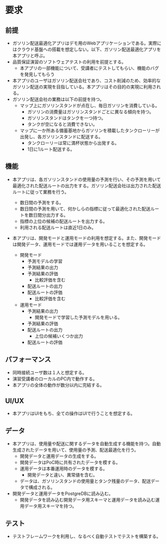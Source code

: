 # 要求
## 前提
- ガソリン配送最適化アプリはデモ用のWebアプリケーションである。実際にはクラウド基盤への搭載を想定しない。以下、ガソリン配送最適化アプリを本アプリと呼ぶ。
- 品質保証演習のソフトウェアテストの利用を前提とする。
    - 本アプリの一部機能について、受講者にテストしてもらい、機能のバグを発見してもらう
- 本アプリのユーザはガソリン配送会社であり、コスト削減のため、効率的なガソリン配送の実現を目指している。本アプリはその目的の実現に利用される。
- ガソリン配送会社の業務は以下の前提を持つ。
    - マップ上にガソリンスタンドが点在し、毎日ガソリンを消費している。
        - ガソリンの消費量はガソリンスタンドごとに異なる傾向を持つ。
        - ガソリンスタンドはタンクを一つ持つ。
        - タンクが空になると消費できない。
    - マップに一か所ある備蓄基地からガソリンを積載したタンクローリーが出発し、各ガソリンスタンドに配送する。
        - タンクローリーは常に満杯状態から出発する。
        - 1日に1ルート配送する。
## 機能
- 本アプリは、各ガソリンスタンドの使用量の予測を行い、その予測を用いて最適化された配送ルートの出力をする。ガソリン配送会社は出力された配送ルートに従って業務を行う。
    - 数日間の予測をする。
    - 数日間の予測を用いて、何かしらの指標に従って最適化された配送ルートを数日間分出力する。
    - 指標の上位の候補の配送ルートを出力する。
    - 利用される配送ルートは直近1日のみ。

- 本アプリは、開発モードと運用モードの利用を想定する。また、開発モードは開発データ、運用モードでは運用データを用いることを想定する。
    - 開発モード
        - 予測モデルの学習
        - 予測結果の出力
        - 予測結果の評価
            - 比較評価を含む
        - 配送ルートの出力
        - 配送ルートの評価
            - 比較評価を含む
    - 運用モード
        - 予測結果の出力
            - 開発モードで学習した予測モデルを用いる。
        - 予測結果の評価
        - 配送ルートの出力
            - 上位の候補いくつか出力
        - 配送ルートの評価

## パフォーマンス
- 同時接続ユーザ数は１人と想定する。
- 演習受講者のローカルのPC内で動作する。
- 本アプリの全体の動作が数分以内に完結する。

## UI/UX
- 本アプリはUIをもち、全ての操作はUIで行うことを想定する。

## データ
- 本アプリは、使用量や配送に関するデータを自動生成する機能を持つ。自動生成されたデータを用いて、使用量の予測、配送最適化を行う。
    - 開発データと運用データの生成をする。
    - 開発データはPoC時に共有されたデータを模する。
    - 運用データは本番運用時のデータを模する。
        - 開発データと違い、異常値を含む。
    - データは、ガソリンスタンドの使用量とタンク残量のデータ、配送データで構成される。
- 開発データと運用データをPostgreDBに読み込む。
    - 開発データを読み込む開発データ用スキーマと運用データを読み込む運用データ用スキーマを持つ。

## テスト
- テストフレームワークを利用し、なるべく自動テストでテストを構築する。